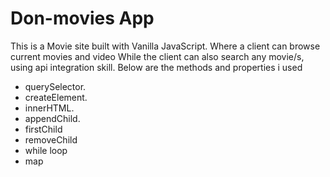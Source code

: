 # Don-movies App
This is a Movie site built with Vanilla JavaScript.
Where a client can browse current movies and video
While the client can also search any movie/s,
using api integration skill. 
Below are the methods and properties i used

* querySelector.
* createElement.
* innerHTML.
* appendChild.
* firstChild
* removeChild
* while loop
* map 
